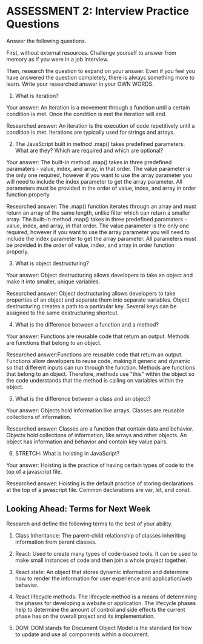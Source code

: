 # ASSESSMENT 2: Interview Practice Questions

Answer the following questions.

First, without external resources. Challenge yourself to answer from memory as if you were in a job interview.

Then, research the question to expand on your answer. Even if you feel you have answered the question completely, there is always something more to learn. Write your researched answer in your OWN WORDS.

1. What is iteration?

  Your answer: An iteration is a movement through a function until a certain condition is met. Once the condition is met the iteration will end. 

  Researched answer: An iteration is the execution of code repetitively until a condition is met. Iterations are typically used for strings and arrays. 



2. The JavaScript built in method .map() takes predefined parameters. What are they? Which are required and which are optional?

  Your answer: The built-in method .map() takes in three predefined paramaters - value, index, and array, in that order. The value parameter is the only one required, however if you want to use the array parameter you will need to include the index parameter to get the array parameter. All parameters must be provided in the order of value, index, and array in order function properly. 

  Researched answer: The .map() function iterates through an array and must return an array of the same length, unlike filter which can return a smaller array. The built-in method .map() takes in three predefined paramaters - value, index, and array, in that order. The value parameter is the only one required, however if you want to use the array parameter you will need to include the index parameter to get the array parameter. All parameters must be provided in the order of value, index, and array in order function properly. 



3. What is object destructuring?

  Your answer: Object destructuring allows developers to take an object and make it into smaller, unique variables.  

  Researched answer: Object destructuring allows developers to take properties of an object and separate them into separate variables. Object destructuring creates a path to a particular key. Several keys can be assigned to the same destructuring shortcut. 



4. What is the difference between a function and a method?

  Your answer: Functions are reusable code that return an output. Methods are functions that belong to an object. 

  Researched answer:Functions are reusable code that return an output. Functions allow developers to reuse code, making it generic and dynamic so that different inputs can run through the function. Methods are functions that belong to an object. Therefore, methods use "this" within the object so the code understands that the method is calling on variables within the object. 



5. What is the difference between a class and an object?

  Your answer: Objects hold information like arrays. Classes are reusable collections of information. 

  Researched answer: Classes are a function that contain data and behavior. Objects hold collections of information, like arrays and other objects. An object has information and behavior and contain key value pairs.



6. STRETCH: What is hoisting in JavaScript?

  Your answer: Hoisting is the practice of having certain types of code to the top of a javascript file. 

  Researched answer: Hoisting is the default practice of storing declarations at the top of a javascript file. Common declarations are var, let, and const. 



## Looking Ahead: Terms for Next Week

Research and define the following terms to the best of your ability.

1. Class Inheritance: The parent-child relationship of classes inheriting information from parent classes. 

2. React: Used to create many types of code-based tools. It can be used to make small instances of code and then join a whole project together.

3. React state: An object that stores dynamic information and determine how to render the information for user experience and application/web behavior. 

4. React lifecycle methods: The lifecycle method is a means of determining the phases for developing a website or application. The lifecycle phases help to determine the amount of control and side effects the current phase has on the overall project and its implementation. 

5. DOM: DOM stands for Document Object Model is the standard for how to update and use all components within a document.
